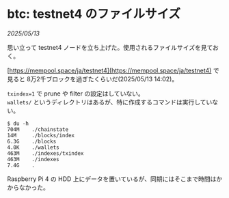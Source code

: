 # btc: testnet4 のファイルサイズ

_2025/05/13_

思い立って testnet4 ノードを立ち上げた。使用されるファイルサイズを見ておく。

[https://mempool.space/ja/testnet4](https://mempool.space/ja/testnet4) で見ると 8万2千ブロックを過ぎたくらいだ(2025/05/13 14:02)。

`txindex=1` で prune や filter の設定はしていない。  
`wallets/` というディレクトリはあるが、特に作成するコマンドは実行していない。

```console
$ du -h
704M    ./chainstate
14M     ./blocks/index
6.3G    ./blocks
4.0K    ./wallets
463M    ./indexes/txindex
463M    ./indexes
7.4G    .
```

Raspberry Pi 4 の HDD 上にデータを置いているが、同期にはそこまで時間はかからなかった。
